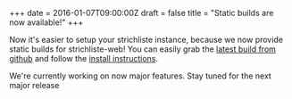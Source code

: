 +++
date = 2016-01-07T09:00:00Z
draft = false
title = "Static builds are now available!"
+++

Now it's easier to setup your strichliste instance, because we now provide static builds for strichliste-web! You can easily grab the [latest build from github](https://github.com/hackerspace-bootstrap/strichliste-web/releases) and follow the [install instructions](/install/).

We're currently working on now major features. Stay tuned for the next major release
